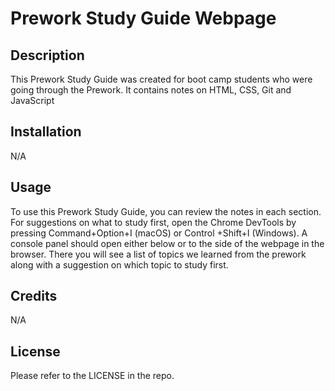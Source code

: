 
# Prework Study Guide Webpage

## Description
This Prework Study Guide was created for boot camp students who were going through the Prework.  It contains notes on HTML, CSS, Git and JavaScript


## Installation

N/A

## Usage

To use this Prework Study Guide, you can review the notes in each section.  For suggestions on what to study first, open the Chrome DevTools by pressing Command+Option+I (macOS) or Control +Shift+I (Windows).  A console panel should open either below or to the side of the webpage in the browser.  There you will see a list of topics we learned from the prework along with a suggestion on which topic to study first.

## Credits

N/A

## License

Please refer to the LICENSE in the repo.

